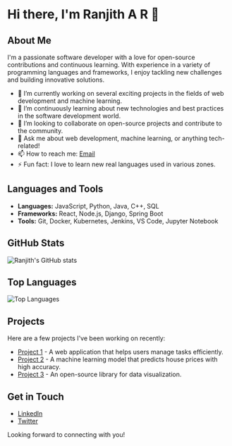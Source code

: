 # Hi there, I'm Ranjith A R 👋

## About Me

I'm a passionate software developer with a love for open-source contributions and continuous learning. With experience in a variety of programming languages and frameworks, I enjoy tackling new challenges and building innovative solutions.

- 🔭 I’m currently working on several exciting projects in the fields of web development and machine learning.
- 🌱 I’m continuously learning about new technologies and best practices in the software development world.
- 👯 I’m looking to collaborate on open-source projects and contribute to the community.
- 💬 Ask me about web development, machine learning, or anything tech-related!
- 📫 How to reach me: [Email](mailto:24ranjith2003@gmail.com)
- ⚡ Fun fact: I love to learn new real languages used in various zones.

## Languages and Tools

- **Languages:** JavaScript, Python, Java, C++, SQL
- **Frameworks:** React, Node.js, Django, Spring Boot
- **Tools:** Git, Docker, Kubernetes, Jenkins, VS Code, Jupyter Notebook

## GitHub Stats

![Ranjith's GitHub stats](https://github-readme-stats.vercel.app/api?username=ranjith-nayak&show_icons=true&theme=radical)

## Top Languages

![Top Languages](https://github-readme-stats.vercel.app/api/top-langs/?username=ranjith-nayak&layout=compact&theme=radical)

## Projects

Here are a few projects I've been working on recently:

- [Project 1](https://github.com/ranjith-nayak/project1) - A web application that helps users manage tasks efficiently.
- [Project 2](https://github.com/ranjith-nayak/project2) - A machine learning model that predicts house prices with high accuracy.
- [Project 3](https://github.com/ranjith-nayak/project3) - An open-source library for data visualization.

## Get in Touch

- [LinkedIn](www.linkedin.com/in/ranjith-a-r)
- [Twitter](Https://linkedin.com/ranjith-a-r)

Looking forward to connecting with you!
